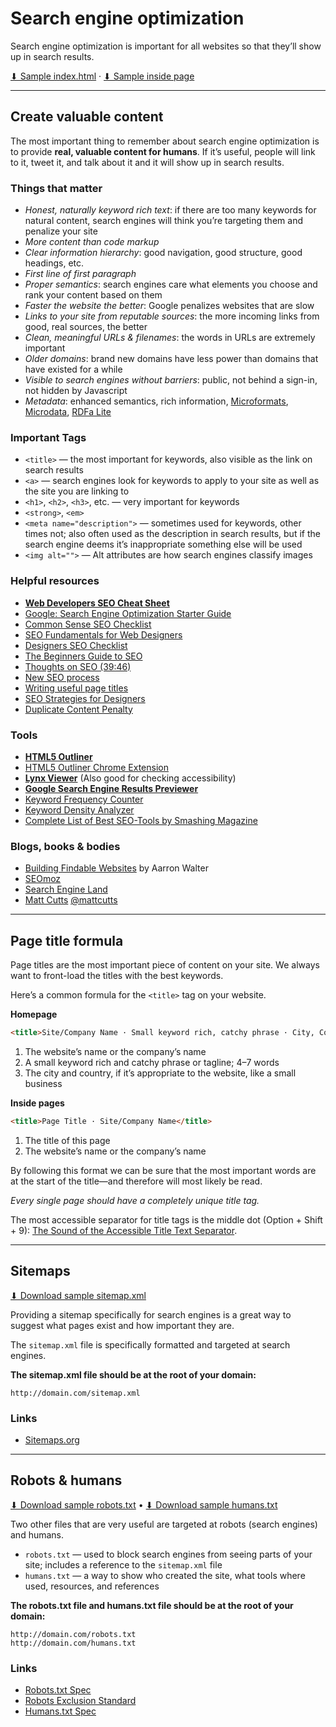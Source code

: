 # Search engine optimization

Search engine optimization is important for all websites so that they’ll show up in search results.

[⬇ Sample index.html](index.html) · [⬇ Sample inside page](carnivores.html)

---

## Create valuable content

The most important thing to remember about search engine optimization is to provide **real, valuable content for humans**. If it’s useful, people will link to it, tweet it, and talk about it and it will show up in search results.

### Things that matter

- *Honest, naturally keyword rich text*: if there are too many keywords for natural content, search engines will think you’re targeting them and penalize your site
- *More content than code markup*
- *Clear information hierarchy*: good navigation, good structure, good headings, etc.
- *First line of first paragraph*
- *Proper semantics*: search engines care what elements you choose and rank your content based on them
- *Faster the website the better*: Google penalizes websites that are slow
- *Links to your site from reputable sources*: the more incoming links from good, real sources, the better
- *Clean, meaningful URLs & filenames*: the words in URLs are extremely important
- *Older domains*: brand new domains have less power than domains that have existed for a while
- *Visible to search engines without barriers*: public, not behind a sign-in, not hidden by Javascript
- *Metadata*: enhanced semantics, rich information, [Microformats](http://microformats.org/), [Microdata](http://schema.org/), [RDFa Lite](http://rdfa.info/)

### Important Tags

- `<title>` — the most important for keywords, also visible as the link on search results
- `<a>` — search engines look for keywords to apply to your site as well as the site you are linking to
- `<h1>`, `<h2>`, `<h3>`, etc. — very important for keywords
- `<strong>`, `<em>`
- `<meta name="description">` — sometimes used for keywords, other times not; also often used as the description in search results, but if the search engine deems it’s inappropriate something else will be used
- `<img alt="">` — Alt attributes are how search engines classify images

### Helpful resources

- **[Web Developers SEO Cheat Sheet](http://moz.com/blog/the-web-developers-seo-cheat-sheet-2013-edition)**
- [Google: Search Engine Optimization Starter Guide](https://static.googleusercontent.com/external_content/untrusted_dlcp/www.google.com/en//webmasters/docs/search-engine-optimization-starter-guide.pdf)
- [Common Sense SEO Checklist](http://css-tricks.com/common-sense-seo-checklist/)
- [SEO Fundamentals for Web Designers](http://webdesign.tutsplus.com/sessions/seo-fundamentals-for-web-designers/)
- [Designers SEO Checklist](http://webdesign.tutsplus.com/articles/seo-articles/seo-checklist/)
- [The Beginners Guide to SEO](http://www.seomoz.org/beginners-guide-to-seo)
- [Thoughts on SEO (39:46)](http://css-tricks.com/video-screencasts/83-thoughts-on-seo/)
- [New SEO process](http://www.seomoz.org/blog/the-new-seo-process-quit-being-kanye)
- [Writing useful page titles](http://www.456bereastreet.com/archive/201102/writing_useful_page_titles/)
- [SEO Strategies for Designers](http://www.sitepoint.com/seo-strategies-designers-part-2/)
- [Duplicate Content Penalty](http://www.webdesignfromscratch.com/seo/google-duplicate-content-penalty/)

### Tools

- **[HTML5 Outliner](http://gsnedders.html5.org/outliner/)**
- [HTML5 Outliner Chrome Extension](https://chrome.google.com/webstore/detail/afoibpobokebhgfnknfndkgemglggomo)
- **[Lynx Viewer](http://www.clickability.co.uk/lynx-viewer.php)** (Also good for checking accessibility)
- **[Google Search Engine Results Previewer](http://seo-website-designer.com/Google-SERP-Emulator)**
- [Keyword Frequency Counter](http://www.yellowpipe.com/yis/tools/wordcount/index.php)
- [Keyword Density Analyzer](http://tools.seobook.com/general/keyword-density/)
- [Complete List of Best SEO-Tools by Smashing Magazine](http://www.smashingmagazine.com/2006/09/22/complete-list-of-best-seo-tools/)

### Blogs, books & bodies

- [Building Findable Websites](http://www.amazon.ca/dp/0321526287/) by Aarron Walter
- [SEOmoz](http://www.seomoz.org/)
- [Search Engine Land](http://searchengineland.com/)
- [Matt Cutts](http://www.mattcutts.com/blog/) [@mattcutts](https://twitter.com/mattcutts)

---

## Page title formula

Page titles are the most important piece of content on your site. We always want to front-load the titles with the best keywords.

Here’s a common formula for the `<title>` tag on your website.

**Homepage**

```html
<title>Site/Company Name · Small keyword rich, catchy phrase · City, Country</title>
```

1. The website’s name or the company’s name
2. A small keyword rich and catchy phrase or tagline; 4–7 words
3. The city and country, if it’s appropriate to the website, like a small business

**Inside pages**

```html
<title>Page Title · Site/Company Name</title>
```

1. The title of this page
2. The website’s name or the company’s name

By following this format we can be sure that the most important words are at the start of the title—and therefore will most likely be read.

*Every single page should have a completely unique title tag.*

The most accessible separator for title tags is the middle dot (Option + Shift + 9): [The Sound of the Accessible Title Text Separator](http://www.standards-schmandards.com/2004/title-text-separators/).

---

## Sitemaps

[⬇ Download sample sitemap.xml](sitemap.xml)

Providing a sitemap specifically for search engines is a great way to suggest what pages exist and how important they are.

The `sitemap.xml` file is specifically formatted and targeted at search engines.


**The sitemap.xml file should be at the root of your domain:**

```
http://domain.com/sitemap.xml
```

### Links

- [Sitemaps.org](http://www.sitemaps.org/)

---

## Robots & humans

[⬇ Download sample robots.txt](robots.txt) • [⬇ Download sample humans.txt](humans.txt)

Two other files that are very useful are targeted at robots (search engines) and humans.

- `robots.txt` — used to block search engines from seeing parts of your site; includes a reference to the `sitemap.xml` file
- `humans.txt` — a way to show who created the site, what tools where used, resources, and references

**The robots.txt file and humans.txt file should be at the root of your domain:**

```
http://domain.com/robots.txt
http://domain.com/humans.txt
```

### Links

- [Robots.txt Spec](http://robotstxt.org/)
- [Robots Exclusion Standard](http://en.wikipedia.org/wiki/Robots_exclusion_standard)
- [Humans.txt Spec](http://humanstxt.org/)
